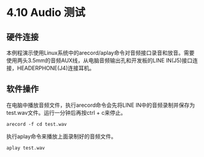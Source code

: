 # 4.10 Audio 测试

## 硬件连接

本例程演示使用Linux系统中的arecord/aplay命令对音频接口录音和放音。需要使用两头3.5mm的音频AUX线，从电脑音频输出孔和开发板的LINE IN(J5)接口连接，HEADERPHONE(J4)连接耳机。

## 软件操作

在电脑中播放音频文件，执行arecord命令会先将LINE IN中的音频录制并保存为test.wav文件。运行一分钟后再按ctrl + c来停止。
```
arecord -f cd test.wav
```

执行aplay命令来播放上面录制好的音频文件。
```
aplay test.wav
```


